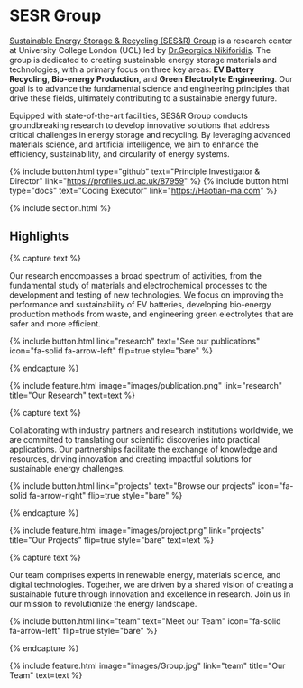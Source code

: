 ---
---

# SESR Group

[Sustainable Energy Storage & Recycling (SES&R) Group](https://SESR-Group.github.io) is a research center at University College London (UCL) led by [Dr.Georgios Nikiforidis](https://www.ucl.ac.uk/institute-for-materials-discovery/people/dr-georgios-nikiforidis). The group is dedicated to creating sustainable energy storage materials and technologies, with a primary focus on three key areas: **EV Battery Recycling**, **Bio-energy Production**, and **Green Electrolyte Engineering**. Our goal is to advance the fundamental science and engineering principles that drive these fields, ultimately contributing to a sustainable energy future.

Equipped with state-of-the-art facilities, SES&R Group conducts groundbreaking research to develop innovative solutions that address critical challenges in energy storage and recycling. By leveraging advanced materials science, and artificial intelligence, we aim to enhance the efficiency, sustainability, and circularity of energy systems.

{%
  include button.html
  type="github"
  text="Principle Investigator & Director"
  link="https://profiles.ucl.ac.uk/87959"
%}
{%
  include button.html
  type="docs"
  text="Coding Executor"
  link="https://Haotian-ma.com"
%}

{% include section.html %}

## Highlights

{% capture text %}

Our research encompasses a broad spectrum of activities, from the fundamental study of materials and electrochemical processes to the development and testing of new technologies. We focus on improving the performance and sustainability of EV batteries, developing bio-energy production methods from waste, and engineering green electrolytes that are safer and more efficient.

{%
  include button.html
  link="research"
  text="See our publications"
  icon="fa-solid fa-arrow-left"
  flip=true
  style="bare"
%}

{% endcapture %}

{%
  include feature.html
  image="images/publication.png"
  link="research"
  title="Our Research"
  text=text
%}

{% capture text %}

Collaborating with industry partners and research institutions worldwide, we are committed to translating our scientific discoveries into practical applications. Our partnerships facilitate the exchange of knowledge and resources, driving innovation and creating impactful solutions for sustainable energy challenges.

{%
  include button.html
  link="projects"
  text="Browse our projects"
  icon="fa-solid fa-arrow-right"
  flip=true
  style="bare"
%}

{% endcapture %}

{%
  include feature.html
  image="images/project.png"
  link="projects"
  title="Our Projects"
  flip=true
  style="bare"
  text=text
%}

{% capture text %}

Our team comprises experts in renewable energy, materials science, and digital technologies. Together, we are driven by a shared vision of creating a sustainable future through innovation and excellence in research. Join us in our mission to revolutionize the energy landscape.

{%
  include button.html
  link="team"
  text="Meet our Team"
  icon="fa-solid fa-arrow-left"
  flip=true
  style="bare"
%}

{% endcapture %}

{%
  include feature.html
  image="images/Group.jpg"
  link="team"
  title="Our Team"
  text=text
%}
